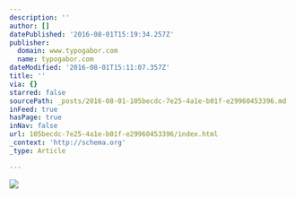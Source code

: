 ```yaml
---
description: ''
author: []
datePublished: '2016-08-01T15:19:34.257Z'
publisher:
  domain: www.typogabor.com
  name: typogabor.com
dateModified: '2016-08-01T15:11:07.357Z'
title: ''
via: {}
starred: false
sourcePath: _posts/2016-08-01-105becdc-7e25-4a1e-b01f-e29960453396.md
inFeed: true
hasPage: true
inNav: false
url: 105becdc-7e25-4a1e-b01f-e29960453396/index.html
_context: 'http://schema.org'
_type: Article

---
```

![](http://www.typogabor.com/herb-lubalin/images/herb_lubalin_078.jpg)